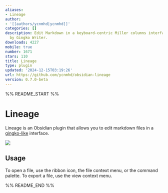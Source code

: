 ```yaml
---
aliases:
- Lineage
author:
- '[[authors/ycnmhd|ycnmhd]]'
categories: []
description: Edit Markdown in a keyboard-centric Miller columns interface. Inspired
  by Gingko Writer.
downloads: 4227
mobile: true
number: 1671
stars: 110
title: Lineage
type: plugin
updated: '2024-12-15T03:19:26'
url: https://github.com/ycnmhd/obsidian-lineage
version: 0.7.0-beta
---
```


%% README_START %%

# Lineage
Lineage is an Obsidian plugin that allows you to edit markdown files in a [gingko-like](https://gingkowriter.com/) interface.

![](https://raw.githubusercontent.com/ycnmhd/obsidian-lineage/docs/docs/media/screenshot.png)

## Usage
To open a file, use the ribbon icon, the file context menu, or the command palette.
To export a file, use the view context menu.


%% README_END %%